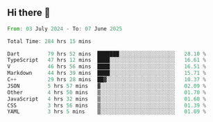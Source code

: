 ## Hi there 👋

<!--START_SECTION:waka-->

```rust
From: 03 July 2024 - To: 07 June 2025

Total Time: 284 hrs 15 mins

Dart         79 hrs 52 mins  ███████░░░░░░░░░░░░░░░░░░   28.10 %
TypeScript   47 hrs 12 mins  ████░░░░░░░░░░░░░░░░░░░░░   16.61 %
V            46 hrs 56 mins  ████░░░░░░░░░░░░░░░░░░░░░   16.51 %
Markdown     44 hrs 39 mins  ████░░░░░░░░░░░░░░░░░░░░░   15.71 %
C++          29 hrs 28 mins  ██▓░░░░░░░░░░░░░░░░░░░░░░   10.37 %
JSON         5 hrs 57 mins   ▓░░░░░░░░░░░░░░░░░░░░░░░░   02.09 %
Other        4 hrs 50 mins   ▒░░░░░░░░░░░░░░░░░░░░░░░░   01.70 %
JavaScript   4 hrs 32 mins   ▒░░░░░░░░░░░░░░░░░░░░░░░░   01.60 %
CSS          3 hrs 56 mins   ▒░░░░░░░░░░░░░░░░░░░░░░░░   01.39 %
YAML         3 hrs 5 mins    ▒░░░░░░░░░░░░░░░░░░░░░░░░   01.09 %
```

<!--END_SECTION:waka-->

<!--
**mathiskakal/mathiskakal** is a ✨ _special_ ✨ repository because its `README.md` (this file) appears on your GitHub profile.

Here are some ideas to get you started:

- 🔭 I’m currently working on ...
- 🌱 I’m currently learning ...
- 👯 I’m looking to collaborate on ...
- 🤔 I’m looking for help with ...
- 💬 Ask me about ...
- 📫 How to reach me: ...
- 😄 Pronouns: ...
- ⚡ Fun fact: ...
-->
